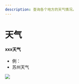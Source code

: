 ```yaml
---
description: 查询各个地方的天气情况。
---
```


# 天气

#### xxx天气

* 例：
* 苏州天气

![](../.gitbook/assets/IMG\_20210307\_223010.jpg)
